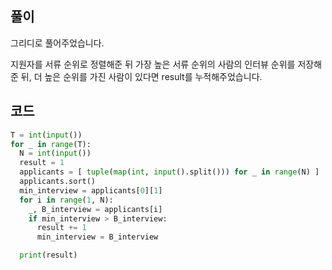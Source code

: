 ## 풀이

그리디로 풀어주었습니다.

지원자를 서류 순위로 정렬해준 뒤 가장 높은 서류 순위의 사람의 인터뷰 순위를 저장해준 뒤, 더 높은 순위를 가진 사람이 있다면 result를 누적해주었습니다.

## 코드

```python
T = int(input())
for _ in range(T):
  N = int(input())
  result = 1
  applicants = [ tuple(map(int, input().split())) for _ in range(N) ]
  applicants.sort()
  min_interview = applicants[0][1]
  for i in range(1, N):
    _, B_interview = applicants[i]
    if min_interview > B_interview:
      result += 1
      min_interview = B_interview

  print(result)
```
